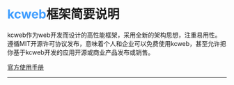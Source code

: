 
<h1> <span style="color:#409EFF">kcweb</span>框架简要说明</h1>

kcweb作为web开发而设计的高性能框架，采用全新的架构思想，注重易用性。遵循MIT开源许可协议发布，意味着个人和企业可以免费使用kcweb，甚至允许把你基于kcweb开发的应用开源或商业产品发布或销售。

[官方使用手册](https://docs.kwebapp.cn/index/index/2 "官方使用手册")

------------